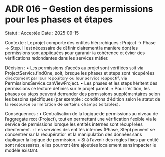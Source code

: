 # ADR 016 – Gestion des permissions pour les phases et étapes

Statut : Acceptée
Date : 2025-09-15

Contexte :
Le projet comporte des entités hiérarchiques : Project → Phase → Step.
Il est nécessaire de définir clairement la manière dont les permissions sont appliquées pour garantir la cohérence et éviter des vérifications redondantes dans les services métier.

Décision :
• Les permissions d’accès au projet sont vérifiées soit via ProjectService.findOne, soit, lorsque les phases et steps sont récupérées directement par leur repository ou leur service respectif, via PermissionsService.canViewProject.
• Les phases et les steps héritent des permissions de lecture définies sur le projet parent.
• Pour l'édition, les phases ou steps peuvent demander des permissions supplémentaires selon les besoins spécifiques (par exemple : conditions d’édition selon le statut de la ressource ou limitation de certains champs éditables).

Conséquences :
• Centralisation de la logique de permissions au niveau de l’aggregate root (Project), tout en permettant une vérification flexible via le service de permissions lorsque les entités internes sont récupérées directement.
• Les services des entités internes (Phase, Step) peuvent se concentrer sur la récupération et la manipulation des données sans dupliquer la logique de permission.
• Si à l’avenir des règles fines par entité sont nécessaires, elles pourront être ajoutées localement sans impacter le modèle existant.
